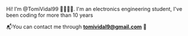 Hi! I’m @TomiVidal99 👋🏻👋🏻. I'm an electronics engineering student, I've been coding for more than 10 years

📬You can contact me through **tomividal9@gmail.com** 📧
